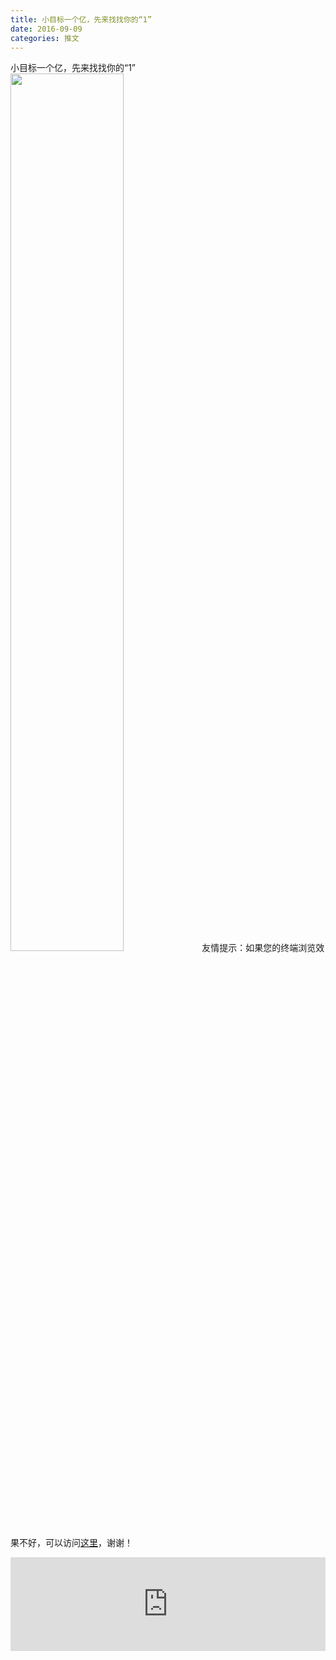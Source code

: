 ```yaml
---
title: 小目标一个亿，先来找找你的“1”
date: 2016-09-09
categories: 推文
---
```

小目标一个亿，先来找找你的“1”
<img src="http://mmbiz.qpic.cn/mmbiz_jpg/ACviaWTBFxhZS8vpCMI9odQKGaIs8GkJRaUib0NKljGo1HmQR5pJovjEYHbpCicg785dicUq4icxXXV0708pYl72ibow/0?wx_fmt=jpeg" style="width: 60%; height: auto;"/><!--more-->
友情提示：如果您的终端浏览效果不好，可以访问[这里](https://stata-club.github.io/stata_article/2016-09-09.html)，谢谢！
<iframe src="https://stata-club.github.io/stata_article/2016-09-09.html" id="iframepage" frameborder="0" scrolling="no" marginheight="0" marginwidth="0" width="100%" onLoad="iFrameHeight()"></iframe>
<script type="text/javascript" language="javascript">
function iFrameHeight() {
var ifm= document.getElementById("iframepage");
var subWeb = document.frames ? document.frames["iframepage"].document : ifm.contentDocument;   
if(ifm != null && subWeb != null) {
 ifm.height = subWeb.body.scrollHeight;
} 
} 
</script> 
